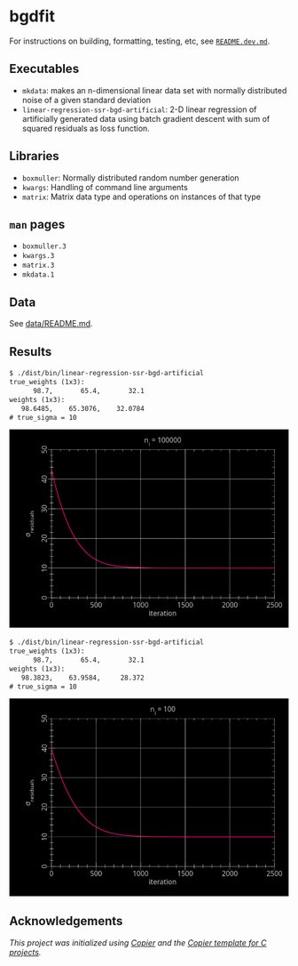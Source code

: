 # bgdfit

For instructions on building, formatting, testing, etc, see [`README.dev.md`](README.dev.md).

## Executables

- `mkdata`: makes an n-dimensional linear data set with normally distributed noise of a given standard deviation
- `linear-regression-ssr-bgd-artificial`: 2-D linear regression of artificially generated data using batch gradient descent with sum of squared residuals as loss function.

## Libraries

- `boxmuller`: Normally distributed random number generation
- `kwargs`: Handling of command line arguments
- `matrix`: Matrix data type and operations on instances of that type

## `man` pages

- `boxmuller.3`
- `kwargs.3`
- `matrix.3`
- `mkdata.1`

## Data

See [data/README.md](data/README.md).

## Results

```console
$ ./dist/bin/linear-regression-ssr-bgd-artificial
true_weights (1x3):
      98.7,       65.4,       32.1
weights (1x3):
   98.6485,    65.3076,    32.0784
# true_sigma = 10
```

![linear regression result](images/linear-regression-ssr-bgd-artificial-100000.png)

```console
$ ./dist/bin/linear-regression-ssr-bgd-artificial
true_weights (1x3):
      98.7,       65.4,       32.1
weights (1x3):
   98.3823,    63.9584,     28.372
# true_sigma = 10
```

![linear regression result](images/linear-regression-ssr-bgd-artificial-100.png)

## Acknowledgements

_This project was initialized using [Copier](https://pypi.org/project/copier)
and the [Copier template for C projects](https://github.com/jspaaks/copier-template-for-c-projects)._
